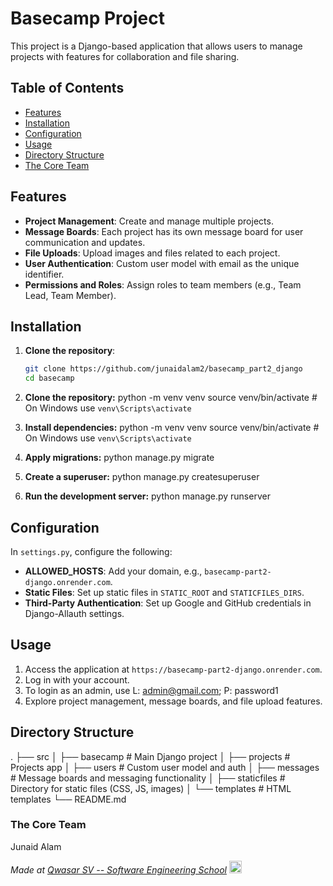 # Basecamp Project

This project is a Django-based application that allows users to manage projects with features for collaboration and file sharing.

## Table of Contents
- [Features](#features)
- [Installation](#installation)
- [Configuration](#configuration)
- [Usage](#usage)
- [Directory Structure](#directory-structure)
- [The Core Team](#the-core-team)

## Features
- **Project Management**: Create and manage multiple projects.
- **Message Boards**: Each project has its own message board for user communication and updates.
- **File Uploads**: Upload images and files related to each project.
- **User Authentication**: Custom user model with email as the unique identifier.
- **Permissions and Roles**: Assign roles to team members (e.g., Team Lead, Team Member).

## Installation

1. **Clone the repository**:
   ```bash
   git clone https://github.com/junaidalam2/basecamp_part2_django
   cd basecamp

2. **Clone the repository:**
python -m venv venv
source venv/bin/activate  # On Windows use `venv\Scripts\activate`

3. **Install dependencies:**
python -m venv venv
source venv/bin/activate  # On Windows use `venv\Scripts\activate`

4. **Apply migrations:**
python manage.py migrate

5. **Create a superuser:**
python manage.py createsuperuser

6. **Run the development server:**
python manage.py runserver


## Configuration

In `settings.py`, configure the following:

- **ALLOWED_HOSTS**: Add your domain, e.g., `basecamp-part2-django.onrender.com`.
- **Static Files**: Set up static files in `STATIC_ROOT` and `STATICFILES_DIRS`.
- **Third-Party Authentication**: Set up Google and GitHub credentials in Django-Allauth settings.

## Usage

1. Access the application at `https://basecamp-part2-django.onrender.com`.
2. Log in with your account.
3. To login as an admin, use L: admin@gmail.com; P: password1
3. Explore project management, message boards, and file upload features.



## Directory Structure

.
├── src
│   ├── basecamp         # Main Django project
│   ├── projects         # Projects app
│   ├── users            # Custom user model and auth
│   ├── messages         # Message boards and messaging functionality
│   ├── staticfiles      # Directory for static files (CSS, JS, images)
│   └── templates        # HTML templates
└── README.md


### The Core Team

Junaid Alam

<span><i>Made at <a href='https://qwasar.io'>Qwasar SV -- Software Engineering School</a></i></span>
<span><img alt="Qwasar SV -- Software Engineering School's Logo" src='https://storage.googleapis.com/qwasar-public/qwasar-logo_50x50.png' width='20px'></span>

